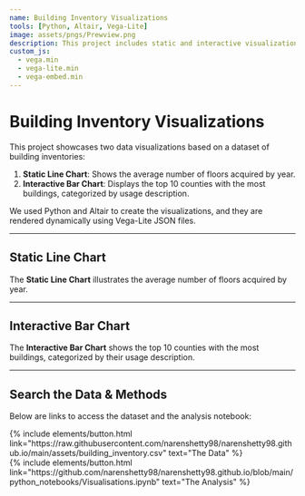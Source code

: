 ```yaml
---
name: Building Inventory Visualizations
tools: [Python, Altair, Vega-Lite]
image: assets/pngs/Prewview.png
description: This project includes static and interactive visualizations built using Altair and Vega-Lite for building inventory data analysis.
custom_js:
  - vega.min
  - vega-lite.min
  - vega-embed.min
---
```


# Building Inventory Visualizations

This project showcases two data visualizations based on a dataset of building inventories:

1. **Static Line Chart**: Shows the average number of floors acquired by year.
2. **Interactive Bar Chart**: Displays the top 10 counties with the most buildings, categorized by usage description.

We used Python and Altair to create the visualizations, and they are rendered dynamically using Vega-Lite JSON files.

---

## Static Line Chart
The **Static Line Chart** illustrates the average number of floors acquired by year.



<vegachart schema-url="https://raw.githubusercontent.com/narenshetty98/narenshetty98.github.io/main/assets/json/line_chart.json" style="width: 100%"></vegachart>


---

## Interactive Bar Chart
The **Interactive Bar Chart** shows the top 10 counties with the most buildings, categorized by their usage description.

<vegachart schema-url="{{ site.baseurl }}/assets/json/interactive_bar_chart.json" style="width: 100%"></vegachart>

---

## Search the Data & Methods

Below are links to access the dataset and the analysis notebook:

<div class="left">
{% include elements/button.html link="https://raw.githubusercontent.com/narenshetty98/narenshetty98.github.io/main/assets/building_inventory.csv" text="The Data" %}
</div>

<div class="right">
{% include elements/button.html link="https://github.com/narenshetty98/narenshetty98.github.io/blob/main/python_notebooks/Visualisations.ipynb" text="The Analysis" %}
</div>
